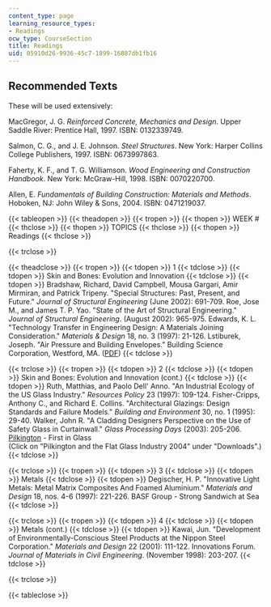 ```yaml
---
content_type: page
learning_resource_types:
- Readings
ocw_type: CourseSection
title: Readings
uid: 05910d26-9936-45c7-1899-16887db1fb16
---
```


Recommended Texts
-----------------

These will be used extensively:

MacGregor, J. G. _Reinforced Concrete, Mechanics and Design_. Upper Saddle River: Prentice Hall, 1997. ISBN: 0132339749.

Salmon, C. G., and J. E. Johnson. _Steel Structures_. New York: Harper Collins College Publishers, 1997. ISBN: 0673997863.

Faherty, K. F., and T. G. Williamson. _Wood Engineering and Construction Handbook_. New York: McGraw-Hill, 1998. ISBN: 0070220700.

Allen, E. _Fundamentals of Building Construction: Materials and Methods_. Hoboken, NJ: John Wiley & Sons, 2004. ISBN: 0471219037.

{{< tableopen >}}
{{< theadopen >}}
{{< tropen >}}
{{< thopen >}}
WEEK # 
{{< thclose >}}
{{< thopen >}}
TOPICS
{{< thclose >}}
{{< thopen >}}
Readings
{{< thclose >}}

{{< trclose >}}

{{< theadclose >}}
{{< tropen >}}
{{< tdopen >}}
1
{{< tdclose >}}
{{< tdopen >}}
Skin and Bones: Evolution and Innovation
{{< tdclose >}}
{{< tdopen >}}
Bradshaw, Richard, David Campbell, Mousa Gargari, Amir Mirmiran, and Patrick Tripeny. "Special Structures: Past, Present, and Future." _Journal of Structural Engineering_ (June 2002): 691-709. Roe, Jose M., and James T. P. Yao. "State of the Art of Structural Engineering." _Journal of Structural Engineering_. (August 2002): 965-975. Edwards, K. L. "Technology Transfer in Engineering Design: A Materials Joining Consideration." _Materials & Design_ 18, no. 3 (1997): 21-126. Lstiburek, Joseph. "Air Pressure and Building Envelopes." Building Science Corporation, Westford, MA. ([PDF](http://www.buildingscience.com/documents/reports/rr-9905-air-pressure-and-building-envelopes))
{{< tdclose >}}

{{< trclose >}}
{{< tropen >}}
{{< tdopen >}}
2
{{< tdclose >}}
{{< tdopen >}}
Skin and Bones: Evolution and Innovation (cont.)
{{< tdclose >}}
{{< tdopen >}}
Ruth, Matthias, and Paolo Dell' Anno. "An Industrial Ecology of the US Glass Industry." _Resources Policy_ 23 (1997): 109-124. Fisher-Cripps, Anthony C., and Richard E. Collins. "Architectural Glazings: Design Standards and Failure Models." _Building and Environment_ 30, no. 1 (1995): 29-40. Walker, John R. "A Cladding Designers Perspective on the Use of Safety Glass in Curtainwall." _Glass Processing Days_ (2003): 205-206. [Pilkington](http://www.pilkington.com/) - First in Glass  
(Click on "Pilkington and the Flat Glass Industry 2004" under "Downloads".)
{{< tdclose >}}

{{< trclose >}}
{{< tropen >}}
{{< tdopen >}}
3
{{< tdclose >}}
{{< tdopen >}}
Metals
{{< tdclose >}}
{{< tdopen >}}
Degischer, H. P. "Innovative Light Metals: Metal Matrix Composites And Foamed Aluminium." _Materials and Design_ 18, nos. 4-6 (1997): 221-226. BASF Group - Strong Sandwich at Sea
{{< tdclose >}}

{{< trclose >}}
{{< tropen >}}
{{< tdopen >}}
4
{{< tdclose >}}
{{< tdopen >}}
Metals (cont.)
{{< tdclose >}}
{{< tdopen >}}
Kawai, Jun. "Development of Environmentally-Conscious Steel Products at the Nippon Steel Corporation." _Materials and Design_ 22 (2001): 111-122. Innovations Forum. _Journal of Materials in Civil Engineering_. (November 1998): 203-207.
{{< tdclose >}}

{{< trclose >}}

{{< tableclose >}}